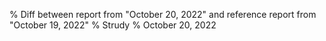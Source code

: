 % Diff between report from "October 20, 2022" and reference report from "October 19, 2022"
% Strudy
% October 20, 2022


